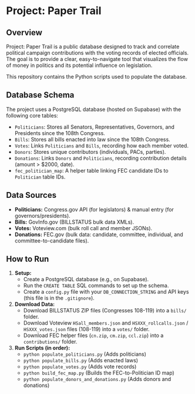 # Project: Paper Trail

## Overview

Project: Paper Trail is a public database designed to track and correlate political campaign contributions with the voting records of elected officials. The goal is to provide a clear, easy-to-navigate tool that visualizes the flow of money in politics and its potential influence on legislation.

This repository contains the Python scripts used to populate the database.

## Database Schema

The project uses a PostgreSQL database (hosted on Supabase) with the following core tables:

* `Politicians`: Stores all Senators, Representatives, Governors, and Presidents since the 108th Congress.
* `Bills`: Stores all bills enacted into law since the 108th Congress.
* `Votes`: Links `Politicians` and `Bills`, recording how each member voted.
* `Donors`: Stores unique contributors (individuals, PACs, parties).
* `Donations`: Links `Donors` and `Politicians`, recording contribution details (amount > $2000, date).
* `fec_politician_map`: A helper table linking FEC candidate IDs to `Politician` table IDs.

## Data Sources

* **Politicians:** Congress.gov API (for legislators) & manual entry (for governors/presidents).
* **Bills:** GovInfo.gov (BILLSTATUS bulk data XMLs).
* **Votes:** Voteview.com (bulk roll call and member JSONs).
* **Donations:** FEC.gov (bulk data: candidate, committee, individual, and committee-to-candidate files).

## How to Run

1.  **Setup:**
    * Create a PostgreSQL database (e.g., on Supabase).
    * Run the `CREATE TABLE` SQL commands to set up the schema.
    * Create a `config.py` file with your `DB_CONNECTION_STRING` and API keys (this file is in the `.gitignore`).
2.  **Download Data:**
    * Download BILLSTATUS ZIP files (Congresses 108-119) into a `bills/` folder.
    * Download Voteview `HSall_members.json` and `HSXXX_rollcalls.json` / `HSXXX_votes.json` files (108-119) into a `votes/` folder.
    * Download FEC helper files (`cn.zip`, `cm.zip`, `ccl.zip`) into a `contributions/` folder.
3.  **Run Scripts (in order):**
    * `python populate_politicians.py` (Adds politicians)
    * `python populate_bills.py` (Adds enacted laws)
    * `python populate_votes.py` (Adds vote records)
    * `python build_fec_map.py` (Builds the FEC-to-Politician ID map)
    * `python populate_donors_and_donations.py` (Adds donors and donations)
